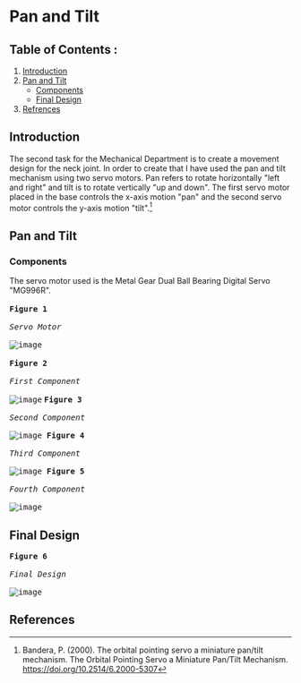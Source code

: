 # Pan and Tilt
## Table of Contents : 
1. [Introduction](#Introduction)
1. [Pan and Tilt](#Pan-and-Tilt)
    - [Components](#Components)
    - [Final Design](#Final-Design)
1. [Refrences](#Refrences)

## Introduction
The second task for the Mechanical Department is to create a movement design for the neck joint. In order to create that I have used the pan and tilt mechanism using two servo motors. Pan refers to rotate horizontally "left and right" and tilt is to rotate vertically "up and down". The first servo motor placed in the base controls the x-axis motion "pan" and the second servo motor controls the y-axis motion "tilt".[^1]

## Pan and Tilt
### Components
The servo motor used is the Metal Gear Dual Ball Bearing Digital Servo "MG996R".<br><br>
<kbd> **Figure 1** <br><br>*Servo Motor*<br><br> <kbd>![image](https://github.com/Rawnaa-19/Pan-and-Tilt/assets/106926557/9cb9a5ac-ba7b-4880-957c-075b0b98a723)</kbd></kbd><br><br>
<kbd> **Figure 2** <br><br>*First Component*<br><br> <kbd>![image](https://github.com/Rawnaa-19/Pan-and-Tilt/assets/106926557/df50839e-28f6-4d4c-a9d5-7a4f88a910fd)</kbd></kbd>
<kbd> **Figure 3** <br><br>*Second Component*<br><br> <kbd>![image](https://github.com/Rawnaa-19/Pan-and-Tilt/assets/106926557/6a8716f2-b945-4b7f-8492-b54423009cce)
</kbd></kbd>
<kbd> **Figure 4** <br><br>*Third Component*<br><br> <kbd>![image](https://github.com/Rawnaa-19/Pan-and-Tilt/assets/106926557/fed8a7ba-0db1-46b6-820b-0c655819773c)
</kbd></kbd>
<kbd> **Figure 5** <br><br>*Fourth Component*<br><br> <kbd>![image](https://github.com/Rawnaa-19/Pan-and-Tilt/assets/106926557/f645c6bb-95b2-416f-8fda-275020913be2)
</kbd></kbd>
## Final Design
<kbd> **Figure 6** <br><br>*Final Design*<br><br> <kbd>![image](https://github.com/Rawnaa-19/Pan-and-Tilt/assets/106926557/30e8364d-06c7-4aae-8e65-43990b14a37b)</kbd></kbd>

## References
[^1]: Bandera, P. (2000). The orbital pointing servo a miniature pan/tilt mechanism. The Orbital Pointing Servo a Miniature Pan/Tilt Mechanism. https://doi.org/10.2514/6.2000-5307 
